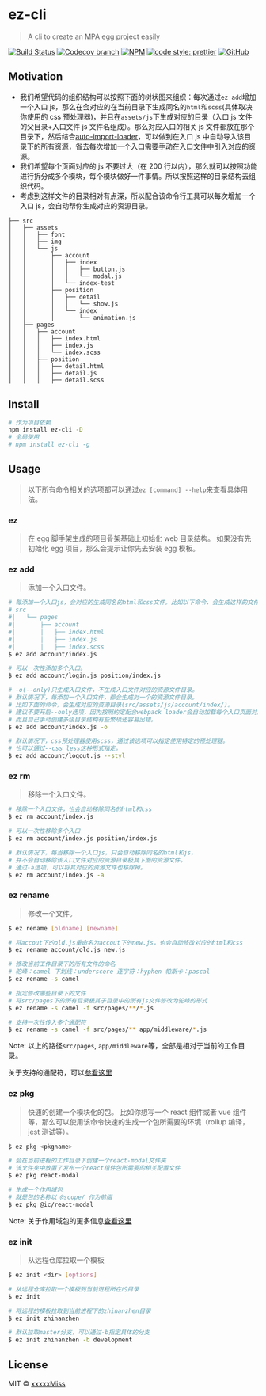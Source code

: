 # ez-cli

> A cli to create an MPA egg project easily

[![Build Status](https://img.shields.io/travis/TOC-TEAM/ez-cli/master.svg)](https://travis-ci.org/TOC-TEAM/ez-cli)
[![Codecov branch](https://img.shields.io/codecov/c/github/TOC-TEAM/ez-cli/master.svg)](https://codecov.io/gh/TOC-TEAM/ez-cli)
[![NPM](https://img.shields.io/npm/v/ez-cli.svg)](https://www.npmjs.com/package/ez-cli)
[![code style: prettier](https://img.shields.io/badge/code_style-prettier-ff69b4.svg?style=flat-square)](https://github.com/prettier/prettier)
[![GitHub](https://img.shields.io/github/license/mashape/apistatus.svg)](https://opensource.org/licenses/MIT)

## Motivation

- 我们希望代码的组织结构可以按照下面的树状图来组织：每次通过`ez add`增加一个入口 js，那么在会对应的在当前目录下生成同名的`html`和`scss`(具体取决你使用的 css 预处理器)，并且在`assets/js`下生成对应的目录（入口 js 文件的父目录+入口文件 js 文件名组成）。那么对应入口的相关 js 文件都放在那个目录下，然后结合[auto-import-loader](https://github.com/TOC-TEAM/auto-import-loader)，可以做到在入口 js 中自动导入该目录下的所有资源，省去每次增加一个入口需要手动在入口文件中引入对应的资源。
- 我们希望每个页面对应的 js 不要过大（在 200 行以内），那么就可以按照功能进行拆分成多个模块，每个模块做好一件事情。所以按照这样的目录结构去组织代码。
- 考虑到这样文件的目录相对有点深，所以配合该命令行工具可以每次增加一个入口 js，会自动帮你生成对应的资源目录。

```
├── src
│   ├── assets
│   │   ├── font
│   │   ├── img
│   │   └── js
│   │       ├── account
│   │       │   ├── index
│   │       │   │   ├── button.js
│   │       │   │   └── modal.js
│   │       │   └── index-test
│   │       ├── position
│   │       │   ├── detail
│   │       │   │   └── show.js
│   │       │   └── index
│   │       │       └── animation.js
│   ├── pages
│   │   ├── account
│   │   │   ├── index.html
│   │   │   ├── index.js
│   │   │   └── index.scss
│   │   ├── position
│   │   │   ├── detail.html
│   │   │   ├── detail.js
│   │   │   ├── detail.scss
```

## Install

```bash
# 作为项目依赖
npm install ez-cli -D
# 全局使用
# npm install ez-cli -g
```

## Usage

> 以下所有命令相关的选项都可以通过`ez [command] --help`来查看具体用法。

### ez

> 在 egg 脚手架生成的项目骨架基础上初始化 web 目录结构。
> 如果没有先初始化 egg 项目，那么会提示让你先去安装 egg 模板。

### ez add

> 添加一个入口文件。

```bash
# 每添加一个入口js，会对应的生成同名的html和css文件。比如以下命令，会生成这样的文件结构：
# src
#│   └── pages
#│       ├── account
#│       │   ├── index.html
#│       │   ├── index.js
#│       │   ├── index.scss
$ ez add account/index.js

# 可以一次性添加多个入口。
$ ez add account/login.js position/index.js

# -o(--only)只生成入口文件，不生成入口文件对应的资源文件目录。
# 默认情况下，每添加一个入口文件，都会生成对一个的资源文件目录。
# 比如下面的命令，会生成对应的资源目录(src/assets/js/account/index/)。
# 建议不要开启--only选项，因为按照约定配合webpack loader会自动加载每个入口页面对应的资源文件。
# 而且自己手动创建多级目录结构有些繁琐还容易出错。
$ ez add account/index.js -o

# 默认情况下，css预处理器使用scss，通过该选项可以指定使用特定的预处理器。
# 也可以通过--css less这种形式指定。
$ ez add account/logout.js --styl
```

### ez rm

> 移除一个入口文件。

```bash
# 移除一个入口文件，也会自动移除同名的html和css
$ ez rm account/index.js

# 可以一次性移除多个入口
$ ez rm account/index.js position/index.js

# 默认情况下，每当移除一个入口js，只会自动移除同名的html和js，
# 并不会自动移除该入口文件对应的资源目录极其下面的资源文件。
# 通过-a选项，可以将其对应的资源文件也移除掉。
$ ez rm account/index.js -a
```

### ez rename

> 修改一个文件。

```bash
$ ez rename [oldname] [newname]

# 将accout下的old.js重命名为accout下的new.js，也会自动修改对应的html和css
$ ez rename account/old.js new.js

# 修改当前工作目录下的所有文件的命名
# 驼峰：camel 下划线：underscore 连字符：hyphen 帕斯卡：pascal
$ ez rename -s camel

# 指定修改哪些目录下的文件
# 将src/pages下的所有目录极其子目录中的所有js文件修改为驼峰的形式
$ ez rename -s camel -f src/pages/**/*.js

# 支持一次性传入多个通配符
$ ez rename -s camel -f src/pages/** app/middleware/*.js
```

Note: 以上的路径`src/pages`, `app/middleware`等，全部是相对于当前的工作目录。

关于支持的通配符，可以[参看这里](https://github.com/isaacs/minimatch#usage)

### ez pkg

> 快速的创建一个模块化的包。
> 比如你想写一个 react 组件或者 vue 组件等，那么可以使用该命令快速的生成一个包所需要的环境（rollup 编译，jest 测试等）。

```bash
$ ez pkg <pkgname>

# 会在当前进程的工作目录下创建一个react-modal文件夹
# 该文件夹中放置了发布一个react组件包所需要的相关配置文件
$ ez pkg react-modal

# 生成一个作用域包
# 就是包的名称以 @scope/ 作为前缀
$ ez pkg @ic/react-modal
```

Note: 关于作用域包的更多信息[查看这里](https://docs.npmjs.com/about-scopes)

### ez init

> 从远程仓库拉取一个模板

```bash
$ ez init <dir> [options]

# 从远程仓库拉取一个模板到当前进程所在的目录
$ ez init

# 将远程的模板拉取到当前进程下的zhinanzhen目录
$ ez init zhinanzhen

# 默认拉取master分支，可以通过-b指定具体的分支
$ ez init zhinanzhen -b development
```

## License

MIT © [xxxxxMiss](https://github.com/xxxxxMiss)
